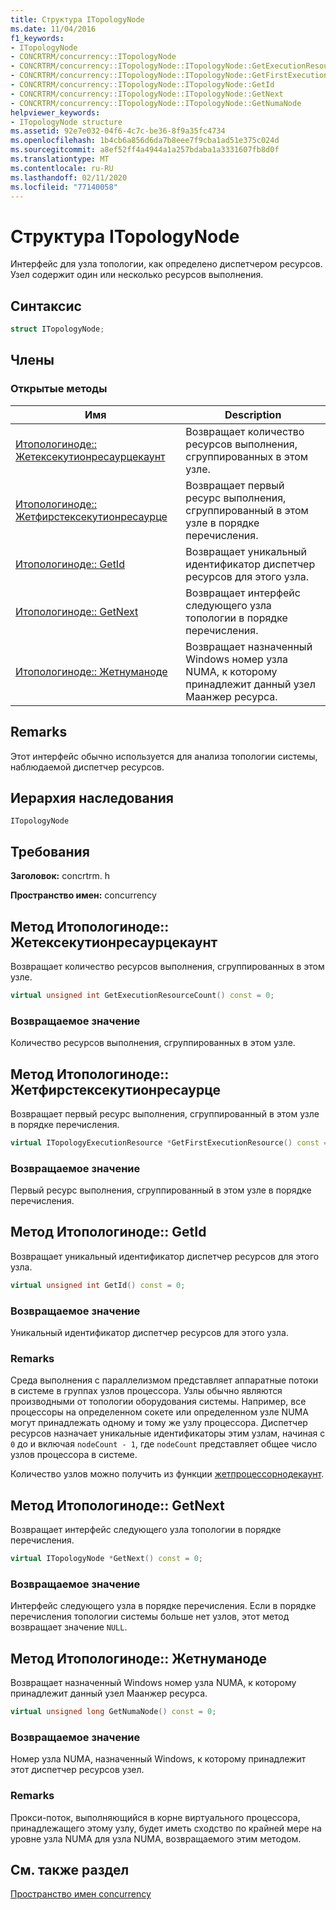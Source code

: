 ```yaml
---
title: Структура ITopologyNode
ms.date: 11/04/2016
f1_keywords:
- ITopologyNode
- CONCRTRM/concurrency::ITopologyNode
- CONCRTRM/concurrency::ITopologyNode::ITopologyNode::GetExecutionResourceCount
- CONCRTRM/concurrency::ITopologyNode::ITopologyNode::GetFirstExecutionResource
- CONCRTRM/concurrency::ITopologyNode::ITopologyNode::GetId
- CONCRTRM/concurrency::ITopologyNode::ITopologyNode::GetNext
- CONCRTRM/concurrency::ITopologyNode::ITopologyNode::GetNumaNode
helpviewer_keywords:
- ITopologyNode structure
ms.assetid: 92e7e032-04f6-4c7c-be36-8f9a35fc4734
ms.openlocfilehash: 1b4cb6a856d6da7b8eee7f9cba1ad51e375c024d
ms.sourcegitcommit: a8ef52ff4a4944a1a257bdaba1a3331607fb8d0f
ms.translationtype: MT
ms.contentlocale: ru-RU
ms.lasthandoff: 02/11/2020
ms.locfileid: "77140058"
---
```

# <a name="itopologynode-structure"></a>Структура ITopologyNode

Интерфейс для узла топологии, как определено диспетчером ресурсов. Узел содержит один или несколько ресурсов выполнения.

## <a name="syntax"></a>Синтаксис

```cpp
struct ITopologyNode;
```

## <a name="members"></a>Члены

### <a name="public-methods"></a>Открытые методы

|Имя|Description|
|----------|-----------------|
|[Итопологиноде:: Жетексекутионресаурцекаунт](#getexecutionresourcecount)|Возвращает количество ресурсов выполнения, сгруппированных в этом узле.|
|[Итопологиноде:: Жетфирстексекутионресаурце](#getfirstexecutionresource)|Возвращает первый ресурс выполнения, сгруппированный в этом узле в порядке перечисления.|
|[Итопологиноде:: GetId](#getid)|Возвращает уникальный идентификатор диспетчер ресурсов для этого узла.|
|[Итопологиноде:: GetNext](#getnext)|Возвращает интерфейс следующего узла топологии в порядке перечисления.|
|[Итопологиноде:: Жетнуманоде](#getnumanode)|Возвращает назначенный Windows номер узла NUMA, к которому принадлежит данный узел Маанжер ресурса.|

## <a name="remarks"></a>Remarks

Этот интерфейс обычно используется для анализа топологии системы, наблюдаемой диспетчер ресурсов.

## <a name="inheritance-hierarchy"></a>Иерархия наследования

`ITopologyNode`

## <a name="requirements"></a>Требования

**Заголовок:** concrtrm. h

**Пространство имен:** concurrency

## <a name="getexecutionresourcecount"></a>Метод Итопологиноде:: Жетексекутионресаурцекаунт

Возвращает количество ресурсов выполнения, сгруппированных в этом узле.

```cpp
virtual unsigned int GetExecutionResourceCount() const = 0;
```

### <a name="return-value"></a>Возвращаемое значение

Количество ресурсов выполнения, сгруппированных в этом узле.

## <a name="getfirstexecutionresource"></a>Метод Итопологиноде:: Жетфирстексекутионресаурце

Возвращает первый ресурс выполнения, сгруппированный в этом узле в порядке перечисления.

```cpp
virtual ITopologyExecutionResource *GetFirstExecutionResource() const = 0;
```

### <a name="return-value"></a>Возвращаемое значение

Первый ресурс выполнения, сгруппированный в этом узле в порядке перечисления.

## <a name="getid"></a>Метод Итопологиноде:: GetId

Возвращает уникальный идентификатор диспетчер ресурсов для этого узла.

```cpp
virtual unsigned int GetId() const = 0;
```

### <a name="return-value"></a>Возвращаемое значение

Уникальный идентификатор диспетчер ресурсов для этого узла.

### <a name="remarks"></a>Remarks

Среда выполнения с параллелизмом представляет аппаратные потоки в системе в группах узлов процессора. Узлы обычно являются производными от топологии оборудования системы. Например, все процессоры на определенном сокете или определенном узле NUMA могут принадлежать одному и тому же узлу процессора. Диспетчер ресурсов назначает уникальные идентификаторы этим узлам, начиная с `0` до и включая `nodeCount - 1`, где `nodeCount` представляет общее число узлов процессора в системе.

Количество узлов можно получить из функции [жетпроцессорнодекаунт](concurrency-namespace-functions.md).

## <a name="getnext"></a>Метод Итопологиноде:: GetNext

Возвращает интерфейс следующего узла топологии в порядке перечисления.

```cpp
virtual ITopologyNode *GetNext() const = 0;
```

### <a name="return-value"></a>Возвращаемое значение

Интерфейс следующего узла в порядке перечисления. Если в порядке перечисления топологии системы больше нет узлов, этот метод возвращает значение `NULL`.

## <a name="getnumanode"></a>Метод Итопологиноде:: Жетнуманоде

Возвращает назначенный Windows номер узла NUMA, к которому принадлежит данный узел Маанжер ресурса.

```cpp
virtual unsigned long GetNumaNode() const = 0;
```

### <a name="return-value"></a>Возвращаемое значение

Номер узла NUMA, назначенный Windows, к которому принадлежит этот диспетчер ресурсов узел.

### <a name="remarks"></a>Remarks

Прокси-поток, выполняющийся в корне виртуального процессора, принадлежащего этому узлу, будет иметь сходство по крайней мере на уровне узла NUMA для узла NUMA, возвращаемого этим методом.

## <a name="see-also"></a>См. также раздел

[Пространство имен concurrency](concurrency-namespace.md)

